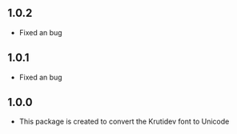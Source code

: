 ## 1.0.2
* Fixed an bug

## 1.0.1
* Fixed an bug

## 1.0.0

* This package is created to convert the Krutidev font to Unicode 
